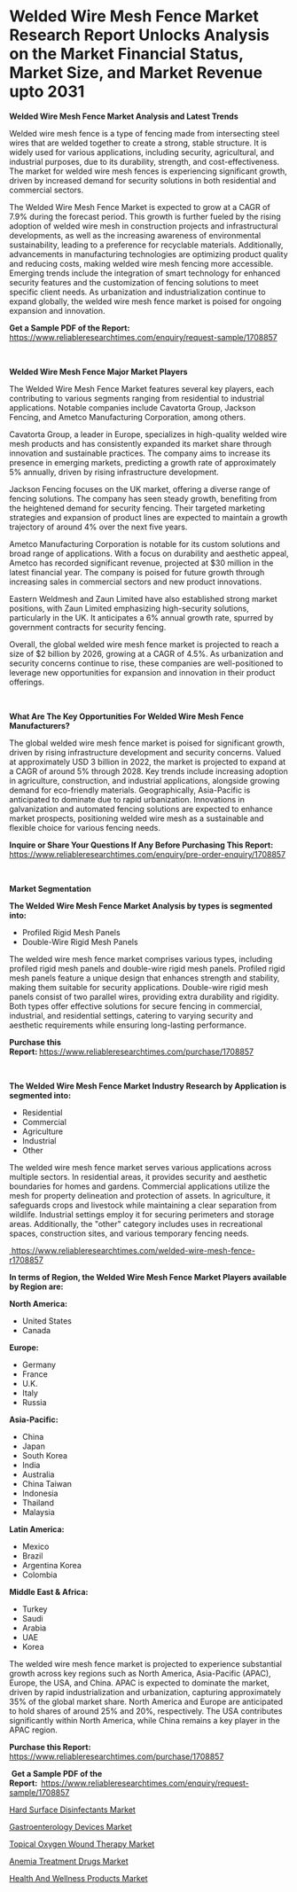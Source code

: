 <p><h1>Welded Wire Mesh Fence Market Research Report Unlocks Analysis on the Market Financial Status, Market Size, and Market Revenue upto 2031</h1></p><p><strong>Welded Wire Mesh Fence Market Analysis and Latest Trends</strong></p>
<p><p>Welded wire mesh fence is a type of fencing made from intersecting steel wires that are welded together to create a strong, stable structure. It is widely used for various applications, including security, agricultural, and industrial purposes, due to its durability, strength, and cost-effectiveness. The market for welded wire mesh fences is experiencing significant growth, driven by increased demand for security solutions in both residential and commercial sectors. </p><p>The Welded Wire Mesh Fence Market is expected to grow at a CAGR of 7.9% during the forecast period. This growth is further fueled by the rising adoption of welded wire mesh in construction projects and infrastructural developments, as well as the increasing awareness of environmental sustainability, leading to a preference for recyclable materials. Additionally, advancements in manufacturing technologies are optimizing product quality and reducing costs, making welded wire mesh fencing more accessible. Emerging trends include the integration of smart technology for enhanced security features and the customization of fencing solutions to meet specific client needs. As urbanization and industrialization continue to expand globally, the welded wire mesh fence market is poised for ongoing expansion and innovation.</p></p>
<p><strong>Get a Sample PDF of the Report:&nbsp;</strong> <a href="https://www.reliableresearchtimes.com/enquiry/request-sample/1708857?utm_campaign=1625&utm_medium=2&utm_source=Github&utm_content=ia&utm_term=21102024&utm_id=welded-wire-mesh-fence">https://www.reliableresearchtimes.com/enquiry/request-sample/1708857</a></p>
<p>&nbsp;</p>
<p><strong>Welded Wire Mesh Fence Major Market Players</strong></p>
<p><p>The Welded Wire Mesh Fence Market features several key players, each contributing to various segments ranging from residential to industrial applications. Notable companies include Cavatorta Group, Jackson Fencing, and Ametco Manufacturing Corporation, among others.</p><p>Cavatorta Group, a leader in Europe, specializes in high-quality welded wire mesh products and has consistently expanded its market share through innovation and sustainable practices. The company aims to increase its presence in emerging markets, predicting a growth rate of approximately 5% annually, driven by rising infrastructure development.</p><p>Jackson Fencing focuses on the UK market, offering a diverse range of fencing solutions. The company has seen steady growth, benefiting from the heightened demand for security fencing. Their targeted marketing strategies and expansion of product lines are expected to maintain a growth trajectory of around 4% over the next five years.</p><p>Ametco Manufacturing Corporation is notable for its custom solutions and broad range of applications. With a focus on durability and aesthetic appeal, Ametco has recorded significant revenue, projected at $30 million in the latest financial year. The company is poised for future growth through increasing sales in commercial sectors and new product innovations.</p><p>Eastern Weldmesh and Zaun Limited have also established strong market positions, with Zaun Limited emphasizing high-security solutions, particularly in the UK. It anticipates a 6% annual growth rate, spurred by government contracts for security fencing.</p><p>Overall, the global welded wire mesh fence market is projected to reach a size of $2 billion by 2026, growing at a CAGR of 4.5%. As urbanization and security concerns continue to rise, these companies are well-positioned to leverage new opportunities for expansion and innovation in their product offerings.</p></p>
<p>&nbsp;</p>
<p><strong>What Are The Key Opportunities For Welded Wire Mesh Fence Manufacturers?</strong></p>
<p><p>The global welded wire mesh fence market is poised for significant growth, driven by rising infrastructure development and security concerns. Valued at approximately USD 3 billion in 2022, the market is projected to expand at a CAGR of around 5% through 2028. Key trends include increasing adoption in agriculture, construction, and industrial applications, alongside growing demand for eco-friendly materials. Geographically, Asia-Pacific is anticipated to dominate due to rapid urbanization. Innovations in galvanization and automated fencing solutions are expected to enhance market prospects, positioning welded wire mesh as a sustainable and flexible choice for various fencing needs.</p></p>
<p><strong>Inquire or Share Your Questions If Any Before Purchasing This Report:</strong> <a href="https://www.reliableresearchtimes.com/enquiry/pre-order-enquiry/1708857?utm_campaign=1625&utm_medium=2&utm_source=Github&utm_content=ia&utm_term=21102024&utm_id=welded-wire-mesh-fence">https://www.reliableresearchtimes.com/enquiry/pre-order-enquiry/1708857</a></p>
<p>&nbsp;</p>
<p><strong>Market Segmentation</strong></p>
<p><strong>The Welded Wire Mesh Fence Market Analysis by types is segmented into:</strong></p>
<p><ul><li>Profiled Rigid Mesh Panels</li><li>Double-Wire Rigid Mesh Panels</li></ul></p>
<p><p>The welded wire mesh fence market comprises various types, including profiled rigid mesh panels and double-wire rigid mesh panels. Profiled rigid mesh panels feature a unique design that enhances strength and stability, making them suitable for security applications. Double-wire rigid mesh panels consist of two parallel wires, providing extra durability and rigidity. Both types offer effective solutions for secure fencing in commercial, industrial, and residential settings, catering to varying security and aesthetic requirements while ensuring long-lasting performance.</p></p>
<p><strong>Purchase this Report:&nbsp;</strong><a href="https://www.reliableresearchtimes.com/purchase/1708857?utm_campaign=1625&utm_medium=2&utm_source=Github&utm_content=ia&utm_term=21102024&utm_id=welded-wire-mesh-fence">https://www.reliableresearchtimes.com/purchase/1708857</a></p>
<p>&nbsp;</p>
<p><strong>The Welded Wire Mesh Fence Market Industry Research by Application is segmented into:</strong></p>
<p><ul><li>Residential</li><li>Commercial</li><li>Agriculture</li><li>Industrial</li><li>Other</li></ul></p>
<p><p>The welded wire mesh fence market serves various applications across multiple sectors. In residential areas, it provides security and aesthetic boundaries for homes and gardens. Commercial applications utilize the mesh for property delineation and protection of assets. In agriculture, it safeguards crops and livestock while maintaining a clear separation from wildlife. Industrial settings employ it for securing perimeters and storage areas. Additionally, the "other" category includes uses in recreational spaces, construction sites, and various temporary fencing needs.</p></p>
<p><a href="https://www.reliableresearchtimes.com/welded-wire-mesh-fence-r1708857?utm_campaign=1625&utm_medium=2&utm_source=Github&utm_content=ia&utm_term=21102024&utm_id=welded-wire-mesh-fence">&nbsp;https://www.reliableresearchtimes.com/welded-wire-mesh-fence-r1708857</a></p>
<p><strong>In terms of Region, the Welded Wire Mesh Fence Market Players available by Region are:</strong></p>
<p>
    <p> <strong> North America: </strong>
        <ul>
            <li>United States</li>
            <li>Canada</li>
        </ul>
        </p> 
    <p> <strong> Europe: </strong>
        <ul>
            <li>Germany</li>
            <li>France</li>
            <li>U.K.</li>
            <li>Italy</li>
            <li>Russia</li>
        </ul>
        </p> 
    <p> <strong> Asia-Pacific: </strong>
        <ul>
            <li>China</li>
            <li>Japan</li>
            <li>South Korea</li>
            <li>India</li>
            <li>Australia</li>
            <li>China Taiwan</li>
            <li>Indonesia</li>
            <li>Thailand</li>
            <li>Malaysia</li>
        </ul>
        </p> 
    <p> <strong> Latin America: </strong>
        <ul>
            <li>Mexico</li>
            <li>Brazil</li>
            <li>Argentina Korea</li>
            <li>Colombia</li>
        </ul>
        </p> 
    <p> <strong> Middle East & Africa: </strong>
        <ul>
            <li>Turkey</li>
            <li>Saudi</li>
            <li>Arabia</li>
            <li>UAE</li>
            <li>Korea</li>
        </ul>
    </p>
    </p>
<p><p>The welded wire mesh fence market is projected to experience substantial growth across key regions such as North America, Asia-Pacific (APAC), Europe, the USA, and China. APAC is expected to dominate the market, driven by rapid industrialization and urbanization, capturing approximately 35% of the global market share. North America and Europe are anticipated to hold shares of around 25% and 20%, respectively. The USA contributes significantly within North America, while China remains a key player in the APAC region.</p></p>
<p><strong>Purchase this Report: </strong><a href="https://www.reliableresearchtimes.com/purchase/1708857?utm_campaign=1625&utm_medium=2&utm_source=Github&utm_content=ia&utm_term=21102024&utm_id=welded-wire-mesh-fence">https://www.reliableresearchtimes.com/purchase/1708857</a></p>
<p>&nbsp;<strong>Get a Sample PDF of the Report:&nbsp;&nbsp;</strong><a href="https://www.reliableresearchtimes.com/enquiry/request-sample/1708857?utm_campaign=1625&utm_medium=2&utm_source=Github&utm_content=ia&utm_term=21102024&utm_id=welded-wire-mesh-fence">https://www.reliableresearchtimes.com/enquiry/request-sample/1708857</a></p>
<p><strong></strong></p>
<p><p><a href="https://www.linkedin.com/pulse/pulse-hard-surface-disinfectants-rhythms-change-market-quw4c?utm_campaign=1625&utm_medium=2&utm_source=Github&utm_content=ia&utm_term=21102024&utm_id=welded-wire-mesh-fence">Hard Surface Disinfectants Market</a></p><p><a href="https://www.linkedin.com/pulse/gastroenterology-devices-market-consolidation-impact-structure-l8xhe?utm_campaign=1625&utm_medium=2&utm_source=Github&utm_content=ia&utm_term=21102024&utm_id=welded-wire-mesh-fence">Gastroenterology Devices Market</a></p><p><a href="https://www.linkedin.com/pulse/topical-oxygen-wound-therapy-market-share-size-trends-12ovc?utm_campaign=1625&utm_medium=2&utm_source=Github&utm_content=ia&utm_term=21102024&utm_id=welded-wire-mesh-fence">Topical Oxygen Wound Therapy Market</a></p><p><a href="https://www.linkedin.com/pulse/anemia-treatment-drugs-market-evolution-key-trends-regional-o1ppc?utm_campaign=1625&utm_medium=2&utm_source=Github&utm_content=ia&utm_term=21102024&utm_id=welded-wire-mesh-fence">Anemia Treatment Drugs Market</a></p><p><a href="https://www.linkedin.com/pulse/health-wellness-products-spectrum-usage-patterns-sector-atslf?utm_campaign=1625&utm_medium=2&utm_source=Github&utm_content=ia&utm_term=21102024&utm_id=welded-wire-mesh-fence">Health And Wellness Products Market</a></p></p>